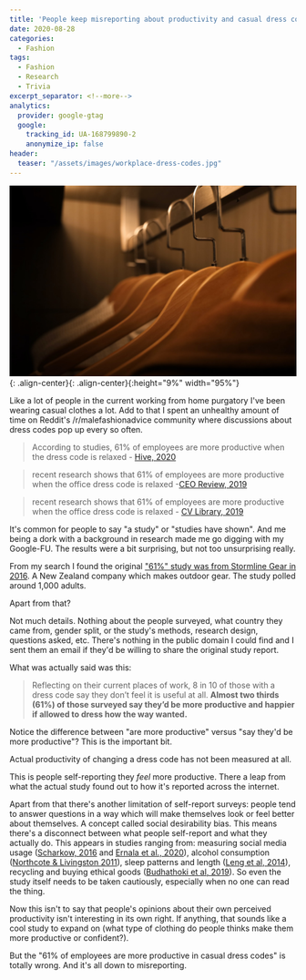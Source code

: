 ```yaml
---
title: 'People keep misreporting about productivity and casual dress codes'
date: 2020-08-28
categories:
  - Fashion
tags:
  - Fashion
  - Research
  - Trivia
excerpt_separator: <!--more-->
analytics:
  provider: google-gtag
  google:
    tracking_id: UA-168799890-2
    anonymize_ip: false
header:
  teaser: "/assets/images/workplace-dress-codes.jpg"
---
```


![image-center](/assets/images/workplace-dress-codes.jpg){: .align-center}{: .align-center}{:height="9%" width="95%"}

Like a lot of people in the current working from home purgatory I've been wearing casual clothes a lot. Add to that I spent an unhealthy amount of time on Reddit's /r/malefashionadvice community where discussions about dress codes pop up every so often.

> According to studies, 61% of employees are more productive when the dress code is relaxed - [Hive, 2020](https://hive.com/blog/office-dress-productivity/)

>  recent research shows that 61% of employees are more productive when the office dress code is relaxed -[CEO Review, 2019](https://www.ceo-review.com/2019-how-much-influence-do-uniforms-have-on-staff-productivity/)

> recent research shows that 61% of employees are more productive when the office dress code is relaxed - [CV Library, 2019](https://www.cv-library.co.uk/career-advice/work-life/clothes-that-increase-productivity/)

It's common for people to say "a study" or "studies have shown". And me being a dork with a background in research made me go digging with my Google-FU. The results were a bit surprising, but not too unsurprising really.

From my search I found the original ["61%" study was from Stormline Gear in 2016](https://www.stormlinegear.com/news/new-study-dress-code-putting-off-employees/). A New Zealand company which makes outdoor gear. The study polled around 1,000 adults.

Apart from that?

Not much details. Nothing about the people surveyed, what country they came from, gender split, or the study's methods, research design, questions asked, etc. There's nothing in the public domain I could find and I sent them an email if they'd be willing to share the original study report.

What was actually said was this:

> Reflecting on their current places of work, 8 in 10 of those with a dress code say they don’t feel it is useful at all. **Almost two thirds (61%) of those surveyed say they’d be more productive and happier if allowed to dress how the way wanted.**

Notice the difference between "are more productive" versus "say they'd be more productive"? This is the important bit.

Actual productivity of changing a dress code has not been measured at all.

This is people self-reporting they _feel_ more productive. There a leap from what the actual study found out to how it's reported across the internet.

Apart from that there's another limitation of self-report surveys: people tend to answer questions in a way which will make themselves look or feel better about themselves. A concept called social desirability bias. This means there's a disconnect between what people self-report and what they actually do. This appears in studies ranging from: measuring social media usage ([Scharkow, 2016](https://www.tandfonline.com/doi/abs/10.1080/19312458.2015.1118446?journalCode=hcms20) and [Ernala et al., 2020](https://dl.acm.org/doi/10.1145/3313831.3376435)), alcohol consumption ([Northcote & Livingston 2011](https://doi.org/10.1093/alcalc/agr138)), sleep patterns and length ([Leng et al, 2014](https://www.ncbi.nlm.nih.gov/pmc/articles/PMC3988958/)), recycling and buying ethical goods ([Budhathoki et al, 2019](https://doi.org/10.3126/qjmss.v1i2.27446)). So even the study itself needs to be taken cautiously, especially when no one can read the thing.

Now this isn't to say that people's opinions about their own perceived productivity isn't interesting in its own right. If anything, that sounds like a cool study to expand on (what type of clothing do people thinks make them more productive or confident?).

But the "61% of employees are more productive in casual dress codes" is totally wrong. And it's all down to misreporting.
